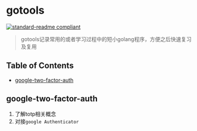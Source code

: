# gotools

[![standard-readme compliant](https://img.shields.io/badge/readme%20style-standard-brightgreen.svg?style=flat-square)](https://github.com/RichardLitt/standard-readme)

> gotools记录常用的或者学习过程中的短小golang程序，方便之后快速复习及复用

## Table of Contents

- [google-two-factor-auth](#google-two-factor-auth)

## google-two-factor-auth

1. 了解totp相关概念
2. 对接`google Authenticator`


